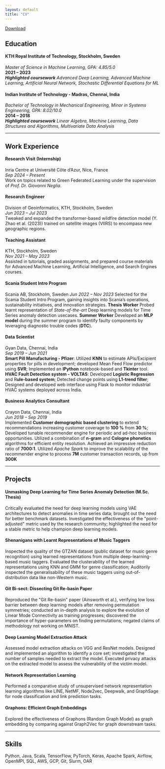```yaml
---
layout: default
title: "CV"
---
```

<link rel="stylesheet" href="https://cdnjs.cloudflare.com/ajax/libs/font-awesome/6.0.0-beta3/css/all.min.css">
<a href="assets/resume.pdf" download>
  <i class="fa-regular fa-circle-down" style="color: #000;"></i> Download
</a>

## Education

#### KTH Royal Institute of Technology, Stockholm, Sweden  
  _Master of Science in Machine Learning, GPA: 4.85/5.0_  
  **2021 – 2023**  
  ***Highlighted coursework*** *Advanced Deep Learning, Advanced Machine Learning, Artificial Neural Network, Stochastic Differential Equations for ML*

#### Indian Institute of Technology - Madras, Chennai, India  
  _Bachelor of Technology in Mechanical Engineering, Minor in Systems Engineering, GPA: 8.02/10.0_  
  **2014 – 2018**  
  ***Highlighted coursework*** *Linear Algebra, Machine Learning, Data Structures and Algorithms, Multivariate Data Analysis*

---

## Work Experience

#### Research Visit (Internship)
  Inria Centre at Université Côte d’Azur, Nice, France  
  _Sep 2024 – Present_  
  Work on topics related to Green Federated Learning under the supervision of *Prof. Dr. Giovanni Neglia*.

#### Research Engineer
  Division of Geoinformatics, KTH, Stockholm, Sweden  
  _Jun 2023 – Jul 2023_  
  Tweaked and expanded the transformer-based wildfire detection model (Y. Zhao et al. (2023)) trained on satellite images (VIIRS) to encompass new geographic regions.

#### Teaching Assistant
  KTH, Stockholm, Sweden  
  _Nov 2021 – May 2023_  
  Assisted in tutorials, graded assignments, and prepared course materials for Advanced Machine Learning, Artificial Intelligence, and Search Engines courses.

#### Scania Student Intro Program
  Scania AB, Stockholm, Sweden
  _Jun 2022 – Nov 2023_
  Selected for the Scania Student Intro Program, gaining insights into Scania’s operations, sustainability initiatives, and innovation strategies.
  **Thesis Worker** Probed learnt representation of *State-of-the-art* Deep learning models for Time Series anomaly detection usecases. 
  **Summer Worker** Developed an **MLP model** during the summer program to identify faulty components by leveraging diagnostic trouble codes (**DTC**).

#### Data Scientist
  Gyan Data, Chennai, India  
  _Sep 2019 – Jun 2021_  
  **Smart Pill Manufacturing - Pfizer**: Utilized **KNN** to estimate APIs/Excipient properties for pills in development; developed Mean Feed Flow predictor using **SVR**; Implemented an **IPython** notebook-based and **Tkinter** tool. 
  **HVAC Fault Detection system - VOLTAS**: Developed **Logistic Regression** and R**ule-based system**; Detected change points using **L1-trend filter**; Designed and developed web interface using Flask to monitor industrial HVAC systems deployed across India.

#### Business Analytics Consultant
  Crayon Data, Chennai, India  
  _Jun 2018 – Sep 2019_  
  Implemented **Customer demographic based clustering** to extend recommendations increasing customer coverage to **100 %** from **30 %**; Developed tunable recommender engine for periodic and ad-hoc business opportunities. Utilized a combination of **n-gram** and **Cologne phonetics** algorithms for efficient entity resolution. Achieved an impressive reduction ratio of **7000:1**. Utilized *Apache Spark* to improve the scalability of the recommender engine to process **7M** customer transaction records, up from **300K**

---

## Projects

#### Unmasking Deep Learning for Time Series Anomaly Detection (M.Sc. Thesis)  
  Critically evaluated the need for deep learning models using VAE architectures to detect anomalies in time series data; brought out the need for better benchmark datasets. Investigated the effectiveness of the "point-adjusted" metric used by the research community; highlighted the need for a stable metric to help champion deep learning models. <a href="https://kth.diva-portal.org/smash/record.jsf?pid=diva2:1823999" target="_blank" style="color: #333; text-decoration: none;"><i class="fa-regular fa-file" style=" vertical-align: middle;"></i></a>

#### Shenanigans with Learnt Representations of Music Taggers  
  Inspected the quality of the GTZAN dataset (public dataset for music genre recognition) using learned representations from multiple deep-learning-based music taggers. Evaluated the clusterability of the learned representations using KNN and GMM for genre classification; Auditorily inspected the generalisability of these music taggers using out-of-distribution data like non-Western music. <a href="https://github.com/Adhithyan8/musical-embeddings" target="_blank" style="color: #333; text-decoration: none;"><i class="fab fa-github" style=" vertical-align: middle;"></i></a>

#### Git Bi-sect: Dissecting Git Re-basin Paper  
  Reproduced the "Git Re-basin" paper (Ainsworth et al.), verifying low loss barrier between deep learning models after removing permutation symmetries; conducted an in-depth analysis to explore the evolution of Linear Mode Connectivity as training progresses; discovered the importance of hyper-parameters on finding permutations; negated claims of methodology not working on MNIST. <a href="https://github.com/dannyrichy/git-bisect" target="_blank" style="color: #333; text-decoration: none;"><i class="fab fa-github" style=" vertical-align: middle;"></i></a>

#### Deep Learning Model Extraction Attack  
  Assessed model extraction attacks on VGG and ResNet models. Designed and implemented an algorithm to identify a core set; investigated the number of samples needed to extract the model. Executed privacy attacks on the extracted model to assess the vulnerability of the victim model. <a href="https://github.com/dannyrichy/dl-model-extraction" target="_blank" style="color: #333; text-decoration: none;"><i class="fab fa-github" style=" vertical-align: middle;"></i></a>

#### Network Representation Learning  
  Performed a comparative study of unsupervised network representation learning algorithms like LINE, NetMF, Node2vec, Deepwalk, and GraphSage for node classification and link prediction tasks. <a href="https://github.com/dannyrichy/graph-ml-project" target="_blank" style="color: #333; text-decoration: none;"><i class="fab fa-github" style=" vertical-align: middle;"></i></a>

#### Graphons: Efficient Graph Embeddings  
  Explored the effectiveness of Graphons (Random Graph Model) as graph embedding by comparing against Graph2Vec for graph downstream tasks. <a href="https://github.com/dannyrichy/graphon" target="_blank" style="color: #333; text-decoration: none;"><i class="fab fa-github" style=" vertical-align: middle;"></i></a>

---

## Skills

  Python, Java, Scala, TensorFlow, PyTorch, Keras, Apache Spark, Airflow, OpenMPI, SQL, AWS, GCP, Git, Slurm, OAR
